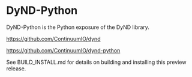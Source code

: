 DyND-Python
===========

DyND-Python is the Python exposure of the DyND library.

https://github.com/ContinuumIO/dynd

https://github.com/ContinuumIO/dynd-python

See BUILD_INSTALL.md for details on building and installing this
preview release.
